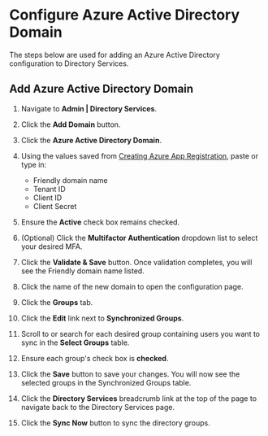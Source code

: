 [title]: # (Configure Azure Active Directory)
[tags]: # (Azure, Directory Service, Azure Active Directory)
[priority]: # (1003)

# Configure Azure Active Directory Domain

The steps below are used for adding an Azure Active Directory configuration to Directory Services.

## Add Azure Active Directory Domain

1. Navigate to **Admin | Directory Services**.

1. Click the **Add Domain** button.

1. Click the **Azure Active Directory Domain**.

1. Using the values saved from [Creating Azure App Registration](../create-azure-app-registration), paste or type in:

   - Friendly domain name
   - Tenant ID
   - Client ID
   - Client Secret

1. Ensure the **Active** check box remains checked.

1. (Optional) Click the **Multifactor Authentication** dropdown list to select your desired MFA.

1. Click the **Validate & Save** button. Once validation completes, you will see the Friendly domain name listed.

1. Click the name of the new domain to open the configuration page.

1. Click the **Groups** tab.

1. Click the **Edit** link next to **Synchronized Groups**.

1. Scroll to or search for each desired group containing users you want to sync in the **Select Groups** table.

1. Ensure each group's check box is **checked**.

1. Click the **Save** button to save your changes. You will now see the selected groups in the Synchronized Groups table.

1. Click the **Directory Services** breadcrumb link at the top of the page to navigate back to the Directory Services page.

1. Click the **Sync Now** button to sync the directory groups.
